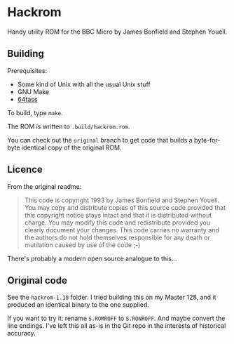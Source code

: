 # Hackrom

Handy utility ROM for the BBC Micro by James Bonfield and Stephen
Youell.

## Building

Prerequisites:

* Some kind of Unix with all the usual Unix stuff
* GNU Make
* [64tass](https://sourceforge.net/projects/tass64/)

To build, type `make`.

The ROM is written to `.build/hackrom.rom`.

You can check out the `original` branch to get code that builds a
byte-for-byte identical copy of the original ROM.

## Licence

From the original readme:

> This code is copyright 1993 by James Bonfield and Stephen Youell.
> You may copy and distribute copies of this source code provided that
> this copyright notice stays intact and that it is distributed
> without charge. You may modify this code and redistribute provided
> you clearly document your changes. This code carries no warranty and
> the authors do not hold themselves responsible for any death or
> mutilation caused by use of the code ;-)

There's probably a modern open source analogue to this...

## Original code

See the `hackrom-1.18` folder. I tried building this on my Master 128,
and it produced an identical binary to the one supplied.

If you want to try it: rename `S.ROMROFF` to `S.RONROFF`. And maybe
convert the line endings. I've left this all as-is in the Git repo in
the interests of historical accuracy.
